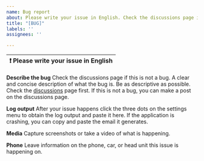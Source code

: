```yaml
---
name: Bug report
about: Please write your issue in English. Check the discussions page if this is not a bug.
title: "[BUG]"
labels: ''
assignees: ''

---
```

| :exclamation:  Please write your issue in English  |
|-----------------------------------------|

**Describe the bug**
Check the discussions page if this is not a bug. A clear and concise description of what the bug is.
Be as descriptive as possible. Check the [discussions](https://github.com/agronick/aa-torque/discussions)
page first. If this is not a bug, you can make a post on the discussions page.

**Log output**
After your issue happens click the three dots on the settings menu to obtain the log output and 
paste it here. If the application is crashing, you can copy and paste the email it generates.

**Media**
Capture screenshots or take a video of what is happening.

**Phone**
Leave information on the phone, car, or head unit this issue is happening on.
